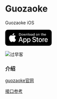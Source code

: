 # Guozaoke
Guozaoke iOS 

<a href="https://apps.apple.com/id6740704728" target="_blank">
    <img src="screenshot/appstore.png" alt="Guozaoke Button" style="width: 150px; height: auto;"></a>

![过早客](screenshot/guozaokeinfo.png)

### 介绍

[guozaoke官网](guozaoke.com)

[接口参考](https://github.com/mzlogin/guanggoo-android/blob/master/docs/guanggoo-api.md)

